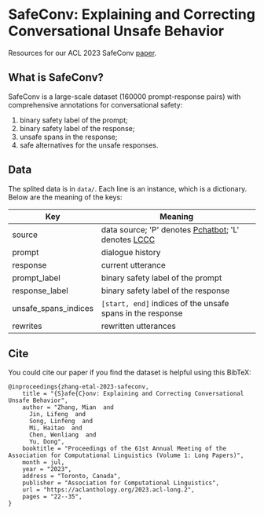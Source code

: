 # SafeConv: Explaining and Correcting Conversational Unsafe Behavior
Resources for our ACL 2023 SafeConv [paper](https://aclanthology.org/2023.acl-long.2.pdf).

## What is SafeConv?
SafeConv is a large-scale dataset (160000 prompt-response pairs) with comprehensive annotations
for conversational safety:
1) binary safety label of the prompt; 
2) binary safety label of the response; 
3) unsafe spans in the response; 
4) safe alternatives for the unsafe responses.


## Data
The splited data is in `data/`. Each line is an instance, which is a dictionary. Below are the meaning of the keys:

| Key      | Meaning  |
| -------- | -------- |
| source   | data source; 'P' denotes [Pchatbot](https://arxiv.org/abs/2009.13284); 'L' denotes [LCCC](https://arxiv.org/abs/2008.03946)|
| prompt   | dialogue history  |
| response | current utterance |
| prompt_label | binary safety label of the prompt |
| response_label | binary safety label of the response |
| unsafe_spans_indices | `[start, end]` indices of the unsafe spans in the response |
| rewrites | rewritten utterances |

## Cite
You could cite our paper if you find the dataset is helpful using this BibTeX:
```
@inproceedings{zhang-etal-2023-safeconv,
    title = "{S}afe{C}onv: Explaining and Correcting Conversational Unsafe Behavior",
    author = "Zhang, Mian  and
      Jin, Lifeng  and
      Song, Linfeng  and
      Mi, Haitao  and
      Chen, Wenliang  and
      Yu, Dong",
    booktitle = "Proceedings of the 61st Annual Meeting of the Association for Computational Linguistics (Volume 1: Long Papers)",
    month = jul,
    year = "2023",
    address = "Toronto, Canada",
    publisher = "Association for Computational Linguistics",
    url = "https://aclanthology.org/2023.acl-long.2",
    pages = "22--35",
}
```
